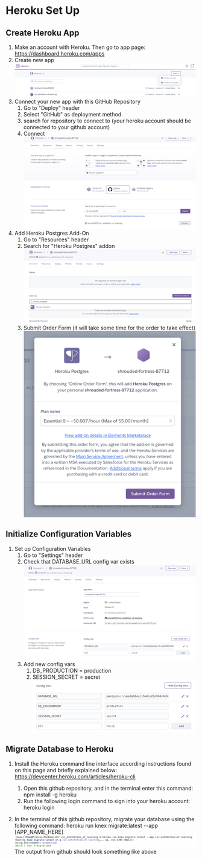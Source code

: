 # Heroku Set Up
## Create Heroku App
1. Make an account with Heroku. Then go to app page: https://dashboard.heroku.com/apps
2. Create new app
![Create new App with Heroku](Images/heroku_setup/create_new_app_heroku.png)
3. Connect your new app with this GitHub Repository
    1. Go to "Deploy" header
    2. Select "GitHub" as deployment method
    3. search for repository to connect to (your heroku account should be connected to your github account)
    4. Connect
![Connect Heroku and Github](Images/heroku_setup/connect_heroku_github.png)
4. Add Heroku Postgres Add-On
    1. Go to "Resources" header
    2. Search for "Heroku Postgres" addon
![Add Heroku Postgres Add-On](Images/heroku_setup/add_heroku_postgres.png)
    3. Submit Order Form (it will take some time for the order to take effect)
![Postgress Order Form](Images/heroku_setup/postgres_order_form.png)

## Initialize Configuration Variables
1. Set up Configuration Variables
    1. Go to "Settings" header
    2. Check that DATABASE_URL config var exists
![Initial Database Config Var](Images/heroku_setup/initial_database_config_var.png)
    3. Add new config vars
        1. DB_PRODUCTION = production
        2. SESSION_SECRET = secret
![Final Config Vars](Images/heroku_setup/final_config_vars.png)

## Migrate Database to Heroku
1. Install the Heroku command line interface according instructions found on this page and briefly explained below: https://devcenter.heroku.com/articles/heroku-cli
    1. Open this github repository, and in the terminal enter this command: npm install -g heroku
    2. Run the following login command to sign into your heroku account: heroku login

2. In the terminal of this github repository, migrate your database using the following command: heroku run knex migrate:latest --app [APP_NAME_HERE]
![Github script of above command](Images/heroku_setup/run_migrations_heroku_cli.png)
The output from github should look something like above

